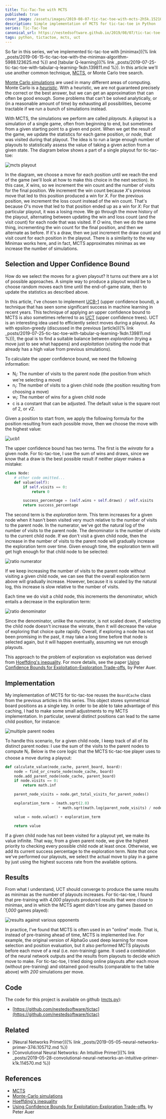 ```yaml
---
title: Tic-Tac-Toe with MCTS
published: true
cover_image: /assets/images/2019-08-07-tic-tac-toe-with-mcts-2h5k.152104/4538s35s9scpgpuqb2wx.jpg
description: Simple implementation of MCTS for tic-tac-toe in Python
series: Tic-Tac-Toe
canonical_url: https://nestedsoftware.github.io/2019/08/07/tic-tac-toe-with-mcts-2h5k.152104.html
tags: python, tictactoe, mcts, uct
---
```


So far in this series, we've implemented tic-tac-toe with [minimax]({% link _posts/2019-06-15-tic-tac-toe-with-the-minimax-algorithm-5988.123625.md %}) and [tabular Q-learning]({% link _posts/2019-07-25-tic-tac-toe-with-tabular-q-learning-1kdn.139811.md %}). In this article we'll use another common technique, [MCTS](https://en.wikipedia.org/wiki/Monte_Carlo_tree_search), or Monte Carlo tree search. 

[Monte Carlo simulations](https://en.wikipedia.org/wiki/Monte_Carlo_method) are used in many different areas of computing.  Monte Carlo is a [_heuristic_](https://en.wikipedia.org/wiki/Heuristic_(computer_science)). With a heuristic, we are not guaranteed precisely the correct or the best answer, but we can get an approximation that can often be good enough. Some problems that can't be solved analytically, or (in a reasonable amount of time) by exhausting all possibilities, become tractable if we run a bunch of simulations instead.  

With MCTS, the simulations we perform are called _playouts_. A playout is a simulation of a single game, often from beginning to end, but sometimes from a given starting point to a given end point. When we get the result of the game, we update the statistics for each game position, or _node_, that was visited during that playout. The idea is to run a large enough number of playouts to statistically assess the value of taking a given action from a given state. The diagram below shows a part of a single playout for tic-tac-toe:

![mcts playout](/assets/images/2019-08-07-tic-tac-toe-with-mcts-2h5k.152104/6dpz3fabybointn48xte.png)

In the diagram, we choose a move for each position until we reach the end of the game (we'll look at how to make this choice in the next section). In this case, _X_ wins, so we increment the win count and the number of visits for the final position. We increment the win count because _X_'s previous move that led to this position produced a win for _X_. For the previous position, we increment the loss count instead of the win count. That's because _O_'s move that led to that position ended up as a win for _X_: For that particular playout, it was a losing move. We go through the move history of the playout, alternating between updating the win and loss count (and the visit count) for each node that was visited. If _O_ wins, then we do the same thing, incrementing the win count for the final position, and then we alternate as before. If it's a draw, then we just increment the draw count and visit count for each position in the playout. There is a similarity to the way Minimax works here, and in fact, MCTS approximates minimax as we increase the number of simulations.

## Selection and Upper Confidence Bound

How do we select the moves for a given playout? It turns out there are a lot of possible approaches. A simple way to produce a playout would be to choose random moves each time until the end-of-game state, then to update the statistics as described above. 

In this article, I've chosen to implement [UCB-1](https://en.wikipedia.org/wiki/Monte_Carlo_tree_search#Monte_Carlo_Method) (upper confidence bound), a technique that has seen some significant success in machine learning in recent years. This technique of applying an upper confidence bound to MCTS is also sometimes referred to as [UCT](https://www.chessprogramming.org/UCT) (upper confidence trees). UCT is an interesting idea used to efficiently select moves during a playout. As with epsilon-greedy (discussed in the previous [article]({% link _posts/2019-07-25-tic-tac-toe-with-tabular-q-learning-1kdn.139811.md %})), the goal is to find a suitable balance between _exploration_ (trying a move just to see what happens) and _exploitation_ (visiting the node that already has a high value from previous simulations).

To calculate the upper confidence bound, we need the following information:

* N<sub>i</sub>: The number of visits to the parent node (the position from which we're selecting a move)
* n<sub>i</sub>: The number of visits to a given child node (the position resulting from choosing a move)
* w<sub>i</sub>: The number of wins for a given child node
* c is a constant that can be adjusted. The default value is the square root of 2, or _√2_.

Given a position to start from, we apply the following formula for the position resulting from each possible move, then we choose the move with the highest value:

![ucb1](/assets/images/2019-08-07-tic-tac-toe-with-mcts-2h5k.152104/eh886tke4wwtsywdd8xr.png)

The upper confidence bound has two terms. The first is the _winrate_ for a given node. For tic-tac-toe, I use the sum of wins and draws, since we know that a draw is the best possible result if neither player makes a mistake:

```python
class Node:
    # other code omitted...
    def value(self):
        if self.visits == 0:
            return 0

        success_percentage = (self.wins + self.draws) / self.visits
        return success_percentage
```

The second term is the _exploration term_. This term increases for a given node when it hasn't been visited very much relative to the number of visits to the parent node. In the numerator, we've got the natural log of the number of visits to the parent node. The denominator is the number of visits to the current child node. If we don't visit a given child node, then the increase in the number of visits to the parent node will gradually increase the exploration term over time. Given enough time, the exploration term will get high enough for that child node to be selected:

![ratio numerator](/assets/images/2019-08-07-tic-tac-toe-with-mcts-2h5k.152104/qj85q41542hacbmixfj7.png)

If we keep increasing the number of visits to the parent node without visiting a given child node, we can see that the overall exploration term above will gradually increase. However, because it is scaled by the natural log, this increase is slow relative to the number of visits.

Each time we do visit a child node, this increments the denominator, which entails a decrease in the exploration term:

![ratio denominator](/assets/images/2019-08-07-tic-tac-toe-with-mcts-2h5k.152104/x6i8btrl4sa55hchrl5l.png)

Since the denominator, unlike the numerator, is not scaled down, if selecting the child node doesn't increase the winrate, then it will decrease the value of exploring that choice quite rapidly. Overall, if exploring a node has not been promising in the past, it may take a long time before that node is selected again, but it will happen eventually, assuming we run enough playouts.

This approach to the problem of exploration vs exploitation was derived from [Hoeffding's inequality](https://en.wikipedia.org/wiki/Hoeffding%27s_inequality). For more details, see the paper [Using Confidence Bounds for Exploitation-Exploration Trade-offs](http://www.jmlr.org/papers/volume3/auer02a/auer02a.pdf), by Peter Auer.

## Implementation

My implementation of MCTS for tic-tac-toe reuses the `BoardCache` class from the previous articles in this series. This object stores symmetrical board positions as a single key. In order to be able to take advantage of this caching, I had to make some small adjustments to my MCTS implementation. In particular, several distinct positions can lead to the same child position, for instance:

![multiple parent nodes](/assets/images/2019-08-07-tic-tac-toe-with-mcts-2h5k.152104/o7yq2vhssxbhwmtounfv.png)

To handle this scenario, for a given child node, I keep track of all of its distinct parent nodes: I use the sum of the visits to the parent nodes to compute N<sub>i</sub>. Below is the core logic that the MCTS tic-tac-toe player uses to choose a move during a playout:

```python
def calculate_value(node_cache, parent_board, board):
    node = find_or_create_node(node_cache, board)
    node.add_parent_node(node_cache, parent_board)
    if node.visits == 0:
        return math.inf

    parent_node_visits = node.get_total_visits_for_parent_nodes()

    exploration_term = (math.sqrt(2.0)
                        * math.sqrt(math.log(parent_node_visits) / node.visits))

    value = node.value() + exploration_term

    return value
```

If a given child node has not been visited for a playout yet, we make its value infinite. That way, from a given parent node, we give the highest priority to checking every possible child node at least once. Otherwise, we add its current success percentage to the exploration term. Note that once we've performed our playouts, we select the actual move to play in a game by just using the highest success rate from the available options.

## Results

From what I understand, UCT should converge to produce the same results as minimax as the number of playouts increases. For tic-tac-toe, I found that pre-training with _4,000_ playouts produced results that were close to minimax, and in which the MCTS agent didn't lose any games (based on _1,000_ games played):

![results against various opponents](/assets/images/2019-08-07-tic-tac-toe-with-mcts-2h5k.152104/fzlxjjcv96epvpi2x96j.png)

In practice, I've found that MCTS is often used in an "online" mode. That is, instead of pre-training ahead of time, MCTS is implemented live. For example, the original version of AlphaGo used deep learning for move selection and position evaluation, but it also performed MCTS playouts before each move of a real (i.e. non-training) game. It used a combination of the neural network outputs and the results from playouts to decide which move to make. For tic-tac-toe, I tried doing online playouts after each move (without pre-training) and obtained good results (comparable to the table above) with _200_ simulations per move.

## Code

The code for this project is available on github ([mcts.py](https://github.com/nestedsoftware/tictac/blob/master/tictac/mcts.py)):

* [https://github.com/nestedsoftware/tictac](https://github.com/nestedsoftware/tictac)

## Related

* [Neural Networks Primer]({% link _posts/2019-05-05-neural-networks-primer-374i.105712.md %})
* [Convolutional Neural Networks: An Intuitive Primer]({% link _posts/2019-05-28-convolutional-neural-networks-an-intuitive-primer-k1k.114570.md %})

## References

* [MCTS](https://en.wikipedia.org/wiki/Monte_Carlo_tree_search)
* [Monte-Carlo simulations](https://en.wikipedia.org/wiki/Monte_Carlo_method)
* [Hoeffding's inequality](https://en.wikipedia.org/wiki/Hoeffding%27s_inequality)
* [Using Confidence Bounds for Exploitation-Exploration Trade-offs](http://www.jmlr.org/papers/volume3/auer02a/auer02a.pdf), by Peter Auer
